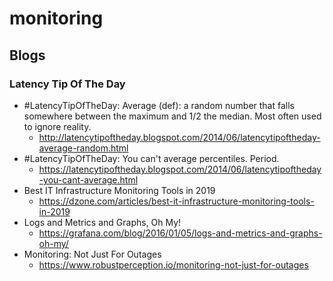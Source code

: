 # monitoring
## Blogs
### Latency Tip Of The Day
* #LatencyTipOfTheDay: Average (def): a random number that falls somewhere between the maximum and 1/2 the median. Most often used to ignore reality.
  * http://latencytipoftheday.blogspot.com/2014/06/latencytipoftheday-average-random.html
* #LatencyTipOfTheDay: You can't average percentiles. Period.
  * https://latencytipoftheday.blogspot.com/2014/06/latencytipoftheday-you-cant-average.html
* Best IT Infrastructure Monitoring Tools in 2019
  * https://dzone.com/articles/best-it-infrastructure-monitoring-tools-in-2019
* Logs and Metrics and Graphs, Oh My!
  * https://grafana.com/blog/2016/01/05/logs-and-metrics-and-graphs-oh-my/
* Monitoring: Not Just For Outages
  * https://www.robustperception.io/monitoring-not-just-for-outages
